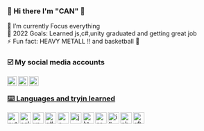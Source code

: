 ###  👋 Hi there I'm "CAN" 👋

👀 I’m currently Focus everything <br>
🎯 2022 Goals: Learned js,c#,unity graduated and getting great job <br>
⚡ Fun fact: HEAVY METALL !! and basketball 🏀

### ☑️ My social media accounts

<a href ="https://twitter.com/Anlam_Filozofu" target="blank"> <img align="left"  width="22px" alt=Twitter img src="https://image.flaticon.com/icons/png/512/733/733579.png">
<a href="https://www.instagram.com/can.gozler/" target="blank"> <img align="left" alt="Cangozler" width="22px" img src="https://image.flaticon.com/icons/png/512/2111/2111463.png">
<a href ="cangzlr23@gmail.com" target="blank"> <img align="left" alt="Cangozler" width="22px" img src="https://image.flaticon.com/icons/png/512/732/732200.png">
<br>
 
### ⌨️ Languages and tryin learned <br>

<img align="left" alt="python" width="26px" img src="https://image.flaticon.com/icons/png/512/919/919852.png">
<img align="left" alt="sql" width="26px" img src="https://image.flaticon.com/icons/png/512/2772/2772123.png">
<img align="left" alt="vs" width="26px" img src="https://img.icons8.com/ios-filled/50/000000/visual-basic.png">
<img align="left" alt="c#" width="26px" img src="https://image.flaticon.com/icons/png/512/381/381704.png">
<img align="left" alt="c++" width="26px" img src="https://image.flaticon.com/icons/png/512/919/919841.png">
<img align="left" alt="js" width="26px" img src="https://image.flaticon.com/icons/png/512/1199/1199124.png">
<img align="left" alt="html" width="26px" img src="https://image.flaticon.com/icons/png/512/1051/1051277.png">
<img align="left" alt="css" width="26px" img src="https://image.flaticon.com/icons/png/512/732/732190.png">
<img align="left" alt="illustrator" width="26px" img src="https://image.flaticon.com/icons/png/512/552/552222.png">
<img align="left" alt="photoshop " width="26px" img src="https://image.flaticon.com/icons/png/512/552/552220.png">
<img align="left" alt=" after effects" width="26px" img src="https://image.flaticon.com/icons/png/512/552/552226.png">
